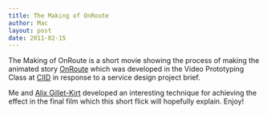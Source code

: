 ```yaml
---
title: The Making of OnRoute
author: Mac
layout: post
date: 2011-02-15
---
```

The Making of OnRoute is a short movie showing the process of making the animated story [OnRoute][1] which was developed in the Video Prototyping Class at [CIID][2] in response to a service design project brief. 

Me and [Alix Gillet-Kirt][3] developed an interesting technique for achieving the effect in the final film which this short flick will hopefully explain. Enjoy!

 [1]: /2011/03/03/onroute/
 [2]: http://www.ciid.dk
 [3]: http://theeyeofalix.wordpress.com/